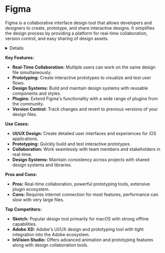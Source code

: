 # Figma

Figma is a collaborative interface design tool that allows developers and designers to create, prototype, and share interactive designs. It simplifies the design process by providing a platform for real-time collaboration, version control, and easy sharing of design assets.

<details>

**URL:** https://www.figma.com/

**Authors:** `Figma, Inc.`

**Integration:**
- **Platforms Supported:** Web, Windows, macOS, Linux
- **API Documentation:** [Figma API Documentation](https://www.figma.com/developers/docs)

**Community and Support:**
- **Support Channels:** Forums, Help Center, Email Support
- **Community:** Active user forums and developer community.

</details>

**Key Features:**
- **Real-Time Collaboration:** Multiple users can work on the same design file simultaneously.
- **Prototyping:** Create interactive prototypes to visualize and test user flows.
- **Design Systems:** Build and maintain design systems with reusable components and styles.
- **Plugins:** Extend Figma's functionality with a wide range of plugins from the community.
- **Version Control:** Track changes and revert to previous versions of your design files.

**Use Cases:**
- **UI/UX Design:** Create detailed user interfaces and experiences for iOS applications.
- **Prototyping:** Quickly build and test interactive prototypes.
- **Collaboration:** Work seamlessly with team members and stakeholders in real-time.
- **Design Systems:** Maintain consistency across projects with shared design systems and libraries.

**Pros and Cons:**
- **Pros:** Real-time collaboration, powerful prototyping tools, extensive plugin ecosystem.
- **Cons:** Requires internet connection for most features, performance can slow with very large files.

**Top Competitors:**
- **Sketch:** Popular design tool primarily for macOS with strong offline capabilities.
- **Adobe XD:** Adobe's UI/UX design and prototyping tool with tight integration into the Adobe ecosystem.
- **InVision Studio:** Offers advanced animation and prototyping features along with design collaboration tools.

<LinkCard title="Visit Figma" href="https://www.figma.com/" />
